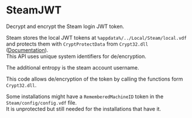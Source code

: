 # SteamJWT
Decrypt and encrypt the Steam login JWT token.

Steam stores the local JWT tokens at `%appdata%/../Local/Steam/local.vdf` and protects them with `CryptProtectData` from `Crypt32.dll` ([Documentation](https://learn.microsoft.com/en-us/windows/win32/api/dpapi/nf-dpapi-cryptprotectdata)). \
This API uses unique system identifiers for de/encryption.

The additional entropy is the steam account username.

This code allows de/encryption of the token by calling the functions form  `Crypt32.dll`.

Some installations might have a `RememberedMachineID` token in the `Steam/config/config.vdf`
 file. \
It is unprotected but still needed for the installations that have it.

